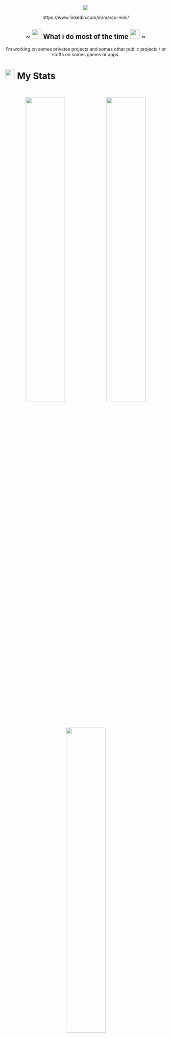 <!-- welcome -->
<p align="center">
  <a href="https://github.com/DenverCoder1/readme-typing-svg"><img src="https://readme-typing-svg.herokuapp.com?lines=Hi,+welcome+to+my+profile;I+love+Github.;I+love+learning.&center=true&width=500&height=50"></a>
</p>
<p align="center"> https://www.linkedin.com/in/marco-mini/ </p>
<!-- What i do most of the time -->
<h2 align="center">~ <img src="https://media1.giphy.com/media/KzJkzjggfGN5Py6nkT/giphy.gif?cid=ecf05e47q4q8qlwl1ixngdpynw6vwgnkzlgm24ug0wau2mj2&rid=giphy.gif" width="30"> What i do most of the time <img src="https://media1.giphy.com/media/KzJkzjggfGN5Py6nkT/giphy.gif?cid=ecf05e47q4q8qlwl1ixngdpynw6vwgnkzlgm24ug0wau2mj2&rid=giphy.gif" width="30"> ~</h2>
<p align="center">I'm working on somes privates projects and somes other public projects / or stuffs on somes games or apps.</p>
<!-- stats -->


# <img src="https://media4.giphy.com/media/MIGbtLZoVjbl0bYbAd/giphy.gif?cid=ecf05e472t2h0i8d7dcjaoau9iqtchhr899hxmpxzzgc7lyw&rid=giphy.gif" width="30"> My Stats 
 
 
<br/>
    <p align="center"><img width="49.5%" src="https://github-readme-stats.vercel.app/api?username=minunn&show_icons=true&include_all_commits=true&theme=radical&hide_border=true">
    <img width="49.5%" src="https://github-readme-streak-stats.herokuapp.com/?user=minunn&theme=radical&hide_border=true"></p>
<br>
<p align="center"><img width="49.5%" src="https://github-readme-stats.vercel.app/api/top-langs/?username=minunn&theme=radical&bg_color=282828&hide_border=true&include_all_commits=true&count_private=true&layout=compact"></p>
<!-- About me -->


## <img src="https://user-images.githubusercontent.com/82110564/189553856-2e7f8f30-80b4-484f-bfaa-9e5eb10f24e5.gif" width="30">About Me ! 
 
 
<br/>
Currently a 3rd year student in software engineering, I would like to specialize in application development. Having participated in my school (IN'TECH), in various IT projects and human training, I also have the necessary skills in project management and planning.
<!-- Thanks for reading me ! -->
<h2 align="center"><img src="https://media1.giphy.com/media/Q8PQ1KuarrYucCMVTJ/giphy.gif?cid=ecf05e47odgm8bs8cmb8cf1ijmfzqaeeu9fzmx6nbcv06ky2&rid=giphy.gif" width="30"> ~ Thanks for reading me ! ~ <img src="https://media1.giphy.com/media/Q8PQ1KuarrYucCMVTJ/giphy.gif?cid=ecf05e47odgm8bs8cmb8cf1ijmfzqaeeu9fzmx6nbcv06ky2&rid=giphy.gif" width="30"></h2>


